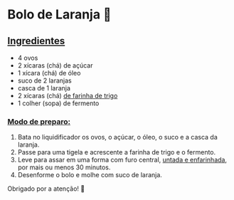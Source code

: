 # Bolo de Laranja :cake: #



## <u>Ingredientes</u>  ## 

- 4 ovos
- 2 xícaras (chá) de açúcar
- 1 xícara (chá) de óleo
- suco de 2 laranjas
- casca de 1 laranja
- 2 xícaras (chá) [de farinha de trigo](https://blog.tudogostoso.com.br/cardapios/tipos-de-farinha-de-trigo-diferencas-entre-elas/)
- 1 colher (sopa) de fermento

### <u>Modo de preparo:</u>

1. Bata no liquidificador os ovos, o açúcar, o óleo, o suco e a casca da laranja.
2. Passe para uma tigela e acrescente a farinha de trigo e o fermento.
3. Leve para assar em uma forma com furo central, [untada e enfarinhada](https://blog.tudogostoso.com.br/dicas-de-cozinha/como-untar-a-forma-do-bolo/), por mais ou menos 30 minutos.
4. Desenforme o bolo e molhe com suco de laranja.

Obrigado por a atenção! :kiss:


